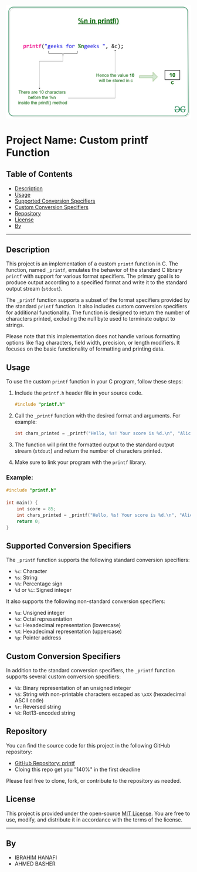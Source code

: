 ![Printf Function](img.jpg)


# Project Name: Custom printf Function

## Table of Contents
- [Description](#description)
- [Usage](#usage)
- [Supported Conversion Specifiers](#supported-conversion-specifiers)
- [Custom Conversion Specifiers](#custom-conversion-specifiers)
- [Repository](#repository)
- [License](#license)
- [By](#by)

---

## Description

This project is an implementation of a custom `printf` function in C. The function, named `_printf`, emulates the behavior of the standard C library `printf` with support for various format specifiers. The primary goal is to produce output according to a specified format and write it to the standard output stream (`stdout`).

The `_printf` function supports a subset of the format specifiers provided by the standard `printf` function. It also includes custom conversion specifiers for additional functionality. The function is designed to return the number of characters printed, excluding the null byte used to terminate output to strings.

Please note that this implementation does not handle various formatting options like flag characters, field width, precision, or length modifiers. It focuses on the basic functionality of formatting and printing data.

## Usage

To use the custom `printf` function in your C program, follow these steps:

1. Include the `printf.h` header file in your source code.

   ```c
   #include "printf.h"
   ```

2. Call the `_printf` function with the desired format and arguments. For example:

   ```c
   int chars_printed = _printf("Hello, %s! Your score is %d.\n", "Alice", 85);
   ```

3. The function will print the formatted output to the standard output stream (`stdout`) and return the number of characters printed.

4. Make sure to link your program with the `printf` library.

### Example:

```c
#include "printf.h"

int main() {
    int score = 85;
    int chars_printed = _printf("Hello, %s! Your score is %d.\n", "Alice", score);
    return 0;
}
```

## Supported Conversion Specifiers

The `_printf` function supports the following standard conversion specifiers:

- `%c`: Character
- `%s`: String
- `%%`: Percentage sign
- `%d` or `%i`: Signed integer

It also supports the following non-standard conversion specifiers:

- `%u`: Unsigned integer
- `%o`: Octal representation
- `%x`: Hexadecimal representation (lowercase)
- `%X`: Hexadecimal representation (uppercase)
- `%p`: Pointer address

## Custom Conversion Specifiers

In addition to the standard conversion specifiers, the `_printf` function supports several custom conversion specifiers:

- `%b`: Binary representation of an unsigned integer
- `%S`: String with non-printable characters escaped as `\xXX` (hexadecimal ASCII code)
- `%r`: Reversed string
- `%R`: Rot13-encoded string

## Repository

You can find the source code for this project in the following GitHub repository:

- [GitHub Repository: printf](https://github.com/hima890/printf)
- Cloing this repo get you "140%" in the first deadline

Please feel free to clone, fork, or contribute to the repository as needed.

## License

This project is provided under the open-source [MIT License](LICENSE). You are free to use, modify, and distribute it in accordance with the terms of the license.

---

## By
- IBRAHIM HANAFI
- AHMED BASHER

